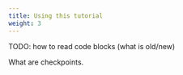 ```yaml
---
title: Using this tutorial
weight: 3
---
```


TODO: how to read code blocks (what is old/new)

What are checkpoints.
